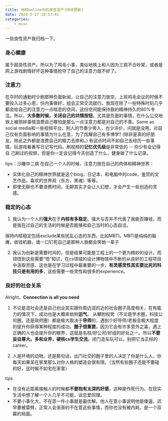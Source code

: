 ```yaml
---
title: 地球online中的良性资产(持续更新)
date: 2024-5-17 20:57:41
categories:
    - misc 
---
```


一些良性资产我归档一下。

### **身心健康**

属于超良性资产。所以为了鸡毛小事，类似地铁上和人因为三观不合吵架，或者是网上游戏剧情好坏这种事情抢夺了自己的注意力就不好了。


### **注意力**

在平时的通勤时少刷那种负面新闻，让自己的注意力放空，上班鸡毛会议的时候不要投入过多心思，份内事做好，组会正常交流就行。我现在除了一些特殊时刻几乎都会给自己的注意力一点喘息的空间，这份空间能保持我的精神持久的80%专注。所以，**大多数时候，关闭自己的共情按钮**。尤其是负面的事情，在什么公交地铁上被琐碎事情浪费自己哪怕是那么一点注意力都是对自己的不善。Same as social media和一些视频平台，别人的节奏少带入，也少评价，问就是没用，对自己仅有负面影响的事情为什么在意，为了炫耀自己有多博学? (除非是真的好朋友，除此之外都是浪费自己的精力去掺和。) 有这点时间不如自己去经历一些事情，玩游戏看番写日记写代码。刷视频的**记忆优先级**是非常低的 -- 你少有会记得自
己刷过的视频，但是你一定会记得今天创造了什么，健身破了什么记录。

tips：沙雕中二病
在自己一个人的时候，注意力放在自己的肉体和精神世界：
  * 实体化自己的精神世界就是这个blog，日记本，和电脑中的code，鉴赏的文艺作品，喜欢的世界观（东方，黑魂）等等。
  * 即使无聊也不要浪费时间，无聊其实才会让人幻想，才会产生一些创造的灵感。

### **稳定的心态**

1. 我认为一个人的**强大**在于**内核有多稳定**。强大与否并不代表了我能否赚钱，而是我在过自己的生活的时候是否能够和自己当时的心态自洽。

保持内核稳定包括exclude某些扰乱心态的东西，比如MBTI。MBTI是纯纯的脑瘫，收钱机器，谁一口钉死自己是那种人我都会笑她一辈子

2. 我认为创新是需要时间的，但是结果可能是工程上的一个更为精妙的设计。而领悟到这些需要“悟”知识，在cs领域的设计博物馆中不断的从良好的工程项目中汲取灵感，这也是在学习过程中最重要的一步，**有灵感灵性其实要比死的科技只是有用的多**，这些需要一些灵性和很多的experience。

### **良好的社会关系**

Alright，**Connection is all you need** 

1. 不论是混社会还是自己创业其实跟你周边混的近的社会圈子高度相关，在有能力的情况下，成功也是大概率依附**运气**。 从攀附权势（不论是学术圈，科技公司圈，还是政府圈）都是极大取决于**导师**的，遇到个好导师/老板会极大程度的提升你获得某种程度的成功。**圈子很重要**。因为它会有许多意外之喜，遇上正确的人也会提升你的眼界，这就是名校/好公司/好组的好处之一。所以**不要妄自尊大。多和业界，硬核cs学生交流**。闭门造车玩可以，别把它当正经的career。

2. 人是环境的动物。还是那句话，出门社交的圈子里的人决定了你是什么人，你每天如果呆在家里那么对你人格的塑造会很有限。（当然有些圈子还是不要碰的好，这时候不如宅在家里）

tips
* 在没有近距离接触人的时候都**不要抱有太深的好感**，这种是作死行为。在现实生活中想了解一个人几乎不可能，谈恋爱同理。
* 不要小事化大，不在意一件小事就是最优解。他人在意小事说明他是傻逼，迟早要被雷劈，正常人会渐渐的不在意这些事情，而你也没有被内耗，是一个双赢的局面。